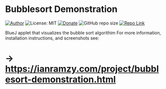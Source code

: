 # Bubblesort Demonstration
[![Author](https://img.shields.io/badge/Author-ianramzy-brightgreen.svg)](https://ianramzy.com)
![License: MIT](https://img.shields.io/badge/License-MIT-yellow.svg) 
[![Donate](https://img.shields.io/badge/Donate-PayPal-brightgreen.svg)](https://paypal.me/ianramzy)
![GitHub repo size](https://img.shields.io/github/repo-size/ianramzy/bubblesort-demonstration.svg)
[![Repo Link](https://img.shields.io/badge/Repo-Link-black.svg)](https://github.com/ianramzy/bubblesort-demonstration)

BlueJ applet that visualizes the bubble sort algorithim
For more information, installation instructions, and screenshots see:
# → https://ianramzy.com/project/bubblesort-demonstration.html

